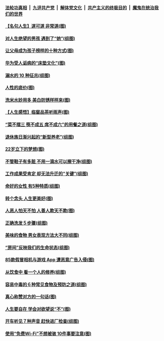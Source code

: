 ####  [法轮功真相](../../../../basic/blob/master/README.md?t=08230026) &nbsp;|&nbsp; [九评共产党](../../../../9ping.md/blob/master/README.md?t=08230026) &nbsp;|&nbsp; [解体党文化](../../../../jtdwh.md/blob/master/README.md?t=08230026)  &nbsp;|&nbsp; [共产主义的终极目的](../../../../gczydzjmd.md/blob/master/README.md?t=08230026) &nbsp;|&nbsp; [魔鬼在统治我们的世界](../../../../mgztzwmdsj.md/blob/master/README.md?t=08230026) 

#### [【名句人生】道可道 非常道(图)](../pages/p8/903936.md?t=08230026) 

#### [对人生绝望的男孩 遇到了“她”(组图)](../pages/p8/904563.md?t=08230026) 

#### [让父母成为孩子榜样的十种方式(图)](../pages/p8/903846.md?t=08230026) 

#### [华为受人诟病的“床垫文化”(图)](../pages/p8/904484.md?t=08230026) 

#### [溺水的 10 种征兆(组图)](../pages/p8/904474.md?t=08230026) 

#### [人性的底价(图)](../pages/p8/903840.md?t=08230026) 

#### [洗米水妙用多 美白防锈样样来(图)](../pages/p8/904384.md?t=08230026) 

#### [【人生感悟】临窗品茶听雨声(图)](../pages/p8/903880.md?t=08230026) 

#### [“菜不摆三 筷不成五 席不成六”的用餐之道(组图)](../pages/p8/904364.md?t=08230026) 

#### [退休族日渐兴起的“新型养老”(组图)](../pages/p8/904025.md?t=08230026) 

#### [22岁立下的梦想(图)](../pages/p8/904247.md?t=08230026) 

#### [不管鞋子有多脏 不用一滴水可以擦干净(组图)](../pages/p8/903833.md?t=08230026) 

#### [工作成果受肯定 却无法升迁的“关键”(组图)](../pages/p8/904239.md?t=08230026) 

#### [命好的女性 有5种特质(组图)](../pages/p8/904008.md?t=08230026) 

#### [转个念头 人生更美好(图)](../pages/p8/903829.md?t=08230026) 

#### [人恶人怕天不怕 人善人欺天不欺(图)](../pages/p8/903708.md?t=08230026) 

#### [正确洗发５步骤(组图)](../pages/p8/904066.md?t=08230026) 

#### [美味的食物 男女表现方法大不同(组图)](../pages/p8/904038.md?t=08230026) 

#### [“房间”反映我们的生命状态(组图)](../pages/p8/903625.md?t=08230026) 

#### [85款假冒相机与游戏 App 遭恶意广告入侵(图)](../pages/p8/904001.md?t=08230026) 

#### [从饮食中 看一个人的修养(组图)](../pages/p8/904020.md?t=08230026) 

#### [容易中毒的６种常见食物及预防之道(组图)](../pages/p8/904019.md?t=08230026) 

#### [真心称赞对方的一句话(图)](../pages/p8/903899.md?t=08230026) 

#### [人生要自在 学会对欲望说“不”(图)](../pages/p8/903822.md?t=08230026) 

#### [开车听见７种声音 赶快进厂检查(组图)](../pages/p8/903792.md?t=08230026) 

#### [使用“免费Wi-Fi”不想被骇 10件事要注意(图)](../pages/p8/903693.md?t=08230026) 

